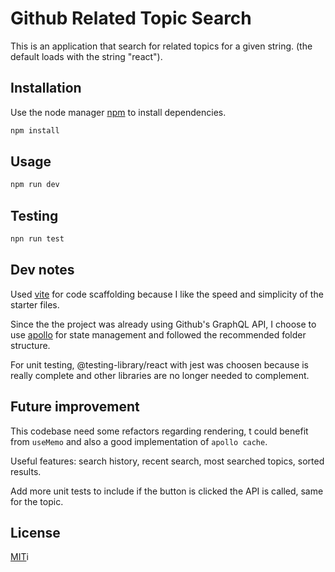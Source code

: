 # Github Related Topic Search

This is an application that search for related topics for a given string.
(the default loads with the string "react").

## Installation

Use the node manager [npm](https://www.npmjs.com/) to install dependencies.

```bash
npm install
```

## Usage

```javascript
npm run dev
```

## Testing
```javascript
npn run test
```

## Dev notes
Used [vite](https://vitejs.dev/) for code scaffolding because I like the speed and simplicity of the starter files.

Since the the project was already using Github's GraphQL API, I choose to use [apollo](https://www.apollographql.com/docs/react/) for state management and followed the recommended folder structure.

For unit testing, @testing-library/react with jest was choosen because is really complete and other libraries are no longer needed to complement.

## Future improvement

This codebase need some refactors regarding rendering, t could benefit from `useMemo` and also a good implementation of `apollo cache`.

Useful features: search history, recent search, most searched topics, sorted results.

Add more unit tests to include if the button is clicked the API is called, same for the topic.

## License
[MIT](https://choosealicense.com/licenses/mit/)i
